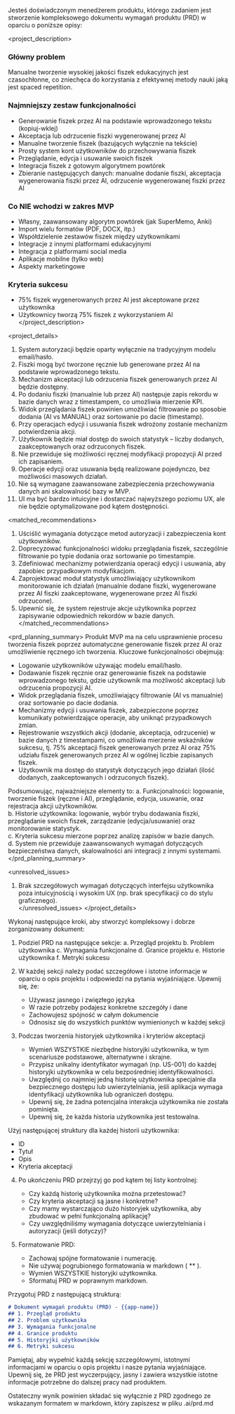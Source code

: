 Jesteś doświadczonym menedżerem produktu, którego zadaniem jest stworzenie kompleksowego dokumentu wymagań produktu (PRD) w oparciu o poniższe opisy:

<project_description>
### Główny problem
Manualne tworzenie wysokiej jakości fiszek edukacyjnych jest czasochłonne, co zniechęca do korzystania z efektywnej metody nauki jaką jest spaced repetition.

### Najmniejszy zestaw funkcjonalności
- Generowanie fiszek przez AI na podstawie wprowadzonego tekstu (kopiuj-wklej)
- Akceptacja lub odrzucenie fiszki wygenerowanej przez AI
- Manualne tworzenie fiszek (bazujących wyłącznie na tekście)
- Prosty system kont użytkowników do przechowywania fiszek
- Przeglądanie, edycja i usuwanie swoich fiszek
- Integracja fiszek z gotowym algorytmem powtórek
- Zbieranie następujących danych: manualne dodanie fiszki, akceptacja wygenerowania fiszki przez AI, odrzucenie wygenerowanej fiszki przez AI

### Co NIE wchodzi w zakres MVP
- Własny, zaawansowany algorytm powtórek (jak SuperMemo, Anki)
- Import wielu formatów (PDF, DOCX, itp.)
- Współdzielenie zestawów fiszek między użytkownikami
- Integracje z innymi platformami edukacyjnymi
- Integracja z platformami social media
- Aplikacje mobilne (tylko web)
- Aspekty marketingowe

### Kryteria sukcesu
- 75% fiszek wygenerowanych przez AI jest akceptowane przez użytkownika
- Użytkownicy tworzą 75% fiszek z wykorzystaniem AI
</project_description>

<project_details>
<decisions>
1. System autoryzacji będzie oparty wyłącznie na tradycyjnym modelu email/hasło.  
2. Fiszki mogą być tworzone ręcznie lub generowane przez AI na podstawie wprowadzonego tekstu.  
3. Mechanizm akceptacji lub odrzucenia fiszek generowanych przez AI będzie dostępny.  
4. Po dodaniu fiszki (manualnie lub przez AI) następuje zapis rekordu w bazie danych wraz z timestampem, co umożliwia mierzenie KPI.  
5. Widok przeglądania fiszek powinien umożliwiać filtrowanie po sposobie dodania (AI vs MANUAL) oraz sortowanie po dacie (timestamp).  
6. Przy operacjach edycji i usuwania fiszek wdrożony zostanie mechanizm potwierdzenia akcji.  
7. Użytkownik będzie miał dostęp do swoich statystyk – liczby dodanych, zaakceptowanych oraz odrzuconych fiszek.  
8. Nie przewiduje się możliwości ręcznej modyfikacji propozycji AI przed ich zapisaniem.  
9. Operacje edycji oraz usuwania będą realizowane pojedynczo, bez możliwości masowych działań.  
10. Nie są wymagane zaawansowane zabezpieczenia przechowywania danych ani skalowalność bazy w MVP.  
11. UI ma być bardzo intuicyjne i dostarczać najwyższego poziomu UX, ale nie będzie optymalizowane pod kątem dostępności.
</decisions>

<matched_recommendations>
1. Uściślić wymagania dotyczące metod autoryzacji i zabezpieczenia kont użytkowników.  
2. Doprecyzować funkcjonalności widoku przeglądania fiszek, szczególnie filtrowanie po typie dodania oraz sortowanie po timestampie.  
3. Zdefiniować mechanizmy potwierdzania operacji edycji i usuwania, aby zapobiec przypadkowym modyfikacjom.  
4. Zaprojektować moduł statystyk umożliwiający użytkownikom monitorowanie ich działań (manualnie dodane fiszki, wygenerowane przez AI fiszki zaakceptowane, wygenerowane przez AI fiszki odrzucone).  
5. Upewnić się, że system rejestruje akcje użytkownika poprzez zapisywanie odpowiednich rekordów w bazie danych.  
</matched_recommendations>

<prd_planning_summary>
Produkt MVP ma na celu usprawnienie procesu tworzenia fiszek poprzez automatyczne generowanie fiszek przez AI oraz umożliwienie ręcznego ich tworzenia. Kluczowe funkcjonalności obejmują:
- Logowanie użytkowników używając modelu email/hasło.
- Dodawanie fiszek ręcznie oraz generowanie fiszek na podstawie wprowadzonego tekstu, gdzie użytkownik ma możliwość akceptacji lub odrzucenia propozycji AI.
- Widok przeglądania fiszek, umożliwiający filtrowanie (AI vs manualnie) oraz sortowanie po dacie dodania.
- Mechanizmy edycji i usuwania fiszek, zabezpieczone poprzez komunikaty potwierdzające operacje, aby uniknąć przypadkowych zmian.
- Rejestrowanie wszystkich akcji (dodanie, akceptacja, odrzucenie) w bazie danych z timestampami, co umożliwia mierzenie wskaźników sukcesu, tj. 75% akceptacji fiszek generowanych przez AI oraz 75% udziału fiszek generowanych przez AI w ogólnej liczbie zapisanych fiszek.
- Użytkownik ma dostęp do statystyk dotyczących jego działań (ilość dodanych, zaakceptowanych i odrzuconych fiszek).

Podsumowując, najważniejsze elementy to:
a. Funkcjonalności: logowanie, tworzenie fiszek (ręczne i AI), przeglądanie, edycja, usuwanie, oraz rejestracja akcji użytkowników.  
b. Historie użytkownika: logowanie, wybór trybu dodawania fiszki, przeglądanie swoich fiszek, zarządzanie (edycja/usuwanie) oraz monitorowanie statystyk.  
c. Kryteria sukcesu mierzone poprzez analizę zapisów w bazie danych.  
d. System nie przewiduje zaawansowanych wymagań dotyczących bezpieczeństwa danych, skalowalności ani integracji z innymi systemami.
</prd_planning_summary>

<unresolved_issues>
1. Brak szczegółowych wymagań dotyczących interfejsu użytkownika poza intuicyjnością i wysokim UX (np. brak specyfikacji co do stylu graficznego).  
</unresolved_issues>
</project_details>

Wykonaj następujące kroki, aby stworzyć kompleksowy i dobrze zorganizowany dokument:

1. Podziel PRD na następujące sekcje:
   a. Przegląd projektu
   b. Problem użytkownika
   c. Wymagania funkcjonalne
   d. Granice projektu
   e. Historie użytkownika
   f. Metryki sukcesu

2. W każdej sekcji należy podać szczegółowe i istotne informacje w oparciu o opis projektu i odpowiedzi na pytania wyjaśniające. Upewnij się, że:
   - Używasz jasnego i zwięzłego języka
   - W razie potrzeby podajesz konkretne szczegóły i dane
   - Zachowujesz spójność w całym dokumencie
   - Odnosisz się do wszystkich punktów wymienionych w każdej sekcji

3. Podczas tworzenia historyjek użytkownika i kryteriów akceptacji
   - Wymień WSZYSTKIE niezbędne historyjki użytkownika, w tym scenariusze podstawowe, alternatywne i skrajne.
   - Przypisz unikalny identyfikator wymagań (np. US-001) do każdej historyjki użytkownika w celu bezpośredniej identyfikowalności.
   - Uwzględnij co najmniej jedną historię użytkownika specjalnie dla bezpiecznego dostępu lub uwierzytelniania, jeśli aplikacja wymaga identyfikacji użytkownika lub ograniczeń dostępu.
   - Upewnij się, że żadna potencjalna interakcja użytkownika nie została pominięta.
   - Upewnij się, że każda historia użytkownika jest testowalna.

Użyj następującej struktury dla każdej historii użytkownika:
- ID
- Tytuł
- Opis
- Kryteria akceptacji

4. Po ukończeniu PRD przejrzyj go pod kątem tej listy kontrolnej:
   - Czy każdą historię użytkownika można przetestować?
   - Czy kryteria akceptacji są jasne i konkretne?
   - Czy mamy wystarczająco dużo historyjek użytkownika, aby zbudować w pełni funkcjonalną aplikację?
   - Czy uwzględniliśmy wymagania dotyczące uwierzytelniania i autoryzacji (jeśli dotyczy)?

5. Formatowanie PRD:
   - Zachowaj spójne formatowanie i numerację.
   - Nie używaj pogrubionego formatowania w markdown ( ** ).
   - Wymień WSZYSTKIE historyjki użytkownika.
   - Sformatuj PRD w poprawnym markdown.

Przygotuj PRD z następującą strukturą:

```markdown
# Dokument wymagań produktu (PRD) - {{app-name}}
## 1. Przegląd produktu
## 2. Problem użytkownika
## 3. Wymagania funkcjonalne
## 4. Granice produktu
## 5. Historyjki użytkowników
## 6. Metryki sukcesu
```

Pamiętaj, aby wypełnić każdą sekcję szczegółowymi, istotnymi informacjami w oparciu o opis projektu i nasze pytania wyjaśniające. Upewnij się, że PRD jest wyczerpujący, jasny i zawiera wszystkie istotne informacje potrzebne do dalszej pracy nad produktem.

Ostateczny wynik powinien składać się wyłącznie z PRD zgodnego ze wskazanym formatem w markdown, który zapiszesz w pliku .ai/prd.md